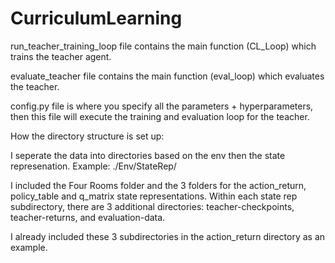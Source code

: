 # CurriculumLearning



run_teacher_training_loop file contains the main function (CL_Loop) which trains the teacher agent.

evaluate_teacher file contains the main function (eval_loop) which evaluates the teacher.

config.py file is where you specify all the parameters + hyperparameters, then this file will execute the training and evaluation loop for the teacher. 


How the directory structure is set up:

I seperate the data into directories based on the env then the state represenation.
Example:
./Env/StateRep/

I included the Four Rooms folder and the 3 folders for the action_return, policy_table and q_matrix state representations.
Within each state rep subdirectory, there are 3 additional directories: teacher-checkpoints, teacher-returns, and evaluation-data. 

I already included these 3 subdirectories in the action_return directory as an example. 



